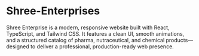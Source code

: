 # Shree-Enterprises
Shree Enterprise is a modern, responsive website built with React, TypeScript, and Tailwind CSS. It features a clean UI, smooth animations, and a structured catalog of pharma, nutraceutical, and chemical products—designed to deliver a professional, production-ready web presence.
